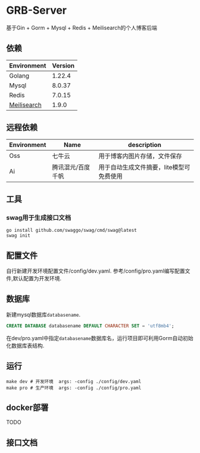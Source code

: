 # GRB-Server
基于Gin + Gorm + Mysql + Redis + Meilisearch的个人博客后端
## 依赖
| Environment                                | Version |
| ------------------------------------------ | ------- |
| Golang                                     | 1.22.4  |
| Mysql                                      | 8.0.37  |
| Redis                                      | 7.0.15  |
| [Meilisearch](https://www.meilisearch.com) | 1.9.0   |
## 远程依赖
| Environment | Name           | description          |
| ----------- | -------------- | -------------------- |
| Oss         | 七牛云          | 用于博客内图片存储，文件保存    |
| Ai          | 腾讯混元/百度千帆  | 用于自动生成文件摘要，lite模型可免费使用   |

## 工具
### swag用于生成接口文档
```shell
go install github.com/swaggo/swag/cmd/swag@latest
swag init
```
## 配置文件
自行新建开发环境配置文件/config/dev.yaml.
参考/config/pro.yaml编写配置文件,默认配置为开发环境.
## 数据库
新建mysql数据库``databasename``.
```sql
CREATE DATABASE databasename DEFAULT CHARACTER SET = 'utf8mb4';
```
在dev/pro.yaml中指定``databasename``数据库名，运行项目即可利用Gorm自动初始化数据库表结构.
## 运行
```shell
make dev # 开发环境  args: -config ./config/dev.yaml
make pro # 生产环境  args: -config ./config/pro.yaml
```
## docker部署
TODO
## 接口文档

